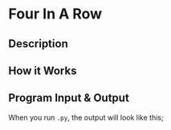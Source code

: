 # Four In A Row

## Description

## How it Works

## Program Input & Output

When you run `.py`, the output will look like this;

```
```
